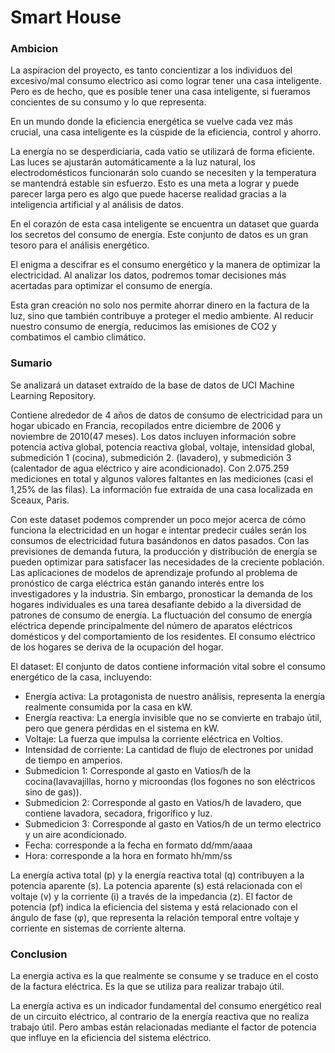 # Smart House

### Ambicion

La aspiracion del proyecto, es tanto concientizar a los individuos del excesivo/mal consumo electrico asi como lograr tener una casa inteligente. Pero es de hecho, que es posible tener una casa inteligente, si fueramos concientes de su consumo y lo que representa.

En un mundo donde la eficiencia energética se vuelve cada vez más crucial, una casa inteligente es la cúspide de la eficiencia, control y ahorro.

La energía no se desperdiciaria, cada vatio se utilizará de forma eficiente. Las luces se ajustarán automáticamente a la luz natural, los electrodomésticos funcionarán solo cuando se necesiten y la temperatura se mantendrá estable sin esfuerzo. Esto es una meta a lograr y puede parecer larga pero es algo que puede hacerse realidad gracias a la inteligencia artificial y al análisis de datos.

En el corazón de esta casa inteligente se encuentra un dataset que guarda los secretos del consumo de energía. Este conjunto de datos es un gran tesoro para el análisis energético.

El enigma a descifrar es el consumo energético y la manera de optimizar la electricidad. Al analizar los datos, podremos tomar decisiones más acertadas para optimizar el consumo de energía.

Esta gran creación no solo nos permite ahorrar dinero en la factura de la luz, sino que también contribuye a proteger el medio ambiente. Al reducir nuestro consumo de energía, reducimos las emisiones de CO2 y combatimos el cambio climático.



### Sumario

Se analizará un dataset extraído de la base de datos de UCI Machine Learning Repository.

Contiene alrededor de 4 años de datos de consumo de electricidad para un hogar ubicado en Francia, recopilados entre diciembre de 2006 y noviembre de 2010(47 meses). Los datos incluyen información sobre potencia activa global, potencia reactiva global, voltaje, intensidad global, submedición 1 (cocina), submedición 2. (lavadero), y submedición 3 (calentador de agua eléctrico y aire acondicionado). Con 2.075.259 mediciones en total y algunos valores faltantes en las mediciones (casi el 1,25% de las filas).
La información fue extraída de una casa localizada en Sceaux, Paris.

Con este dataset podemos comprender un poco mejor acerca de cómo funciona la electricidad en un hogar e intentar predecir cuáles serán los consumos de electricidad futura basándonos en datos pasados. 
Con las previsiones de demanda futura, la producción y distribución de energía se pueden optimizar para satisfacer las necesidades de la creciente población. Las aplicaciones de modelos de aprendizaje profundo al problema de pronóstico de carga eléctrica están ganando interés entre los investigadores y la industria. Sin embargo, pronosticar la demanda de los hogares individuales es una tarea desafiante debido a la diversidad de patrones de consumo de energía.
La fluctuación del consumo de energía eléctrica depende principalmente del número de aparatos eléctricos domésticos y del comportamiento de los residentes. El consumo eléctrico de los hogares se deriva de la ocupación del hogar.

El dataset:
El conjunto de datos contiene información vital sobre el consumo energético de la casa, incluyendo:

- Energía activa: La protagonista de nuestro análisis, representa la energía realmente consumida por la casa en kW.
- Energía reactiva: La energía invisible que no se convierte en trabajo útil, pero que genera pérdidas en el sistema en kW.
- Voltaje: La fuerza que impulsa la corriente eléctrica en Voltios.
- Intensidad de corriente: La cantidad de flujo de electrones por unidad de tiempo en amperios.
- Submedicion 1: Corresponde al gasto en Vatios/h de la cocina(lavavajillas, horno y microondas (los fogones no son eléctricos sino de gas)).
- Submedicion 2: Corresponde al gasto en Vatios/h de lavadero, que contiene lavadora, secadora, frigorífico y luz.
- Submedicion 3: Corresponde al gasto en Vatios/h de un termo electrico y un aire acondicionado.
- Fecha: corresponde a la fecha en formato dd/mm/aaaa
- Hora: corresponde a la hora en formato hh/mm/ss

La energía activa total (p) y la energía reactiva total (q) contribuyen a la potencia aparente (s). La potencia aparente (s) está relacionada con el voltaje (v) y la corriente (i) a través de la impedancia (z).
El factor de potencia (pf) indica la eficiencia del sistema y está relacionado con el ángulo de fase (φ), que representa la relación temporal entre voltaje y corriente en sistemas de corriente alterna.

### Conclusion

La energia activa es la que realmente se consume y se traduce en el costo de la factura eléctrica. Es la que se utiliza para realizar trabajo útil.

La energía activa es un indicador fundamental del consumo energético real de un circuito eléctrico, al contrario de la energía reactiva que no realiza trabajo útil. Pero ambas están relacionadas mediante el factor de potencia que influye en la eficiencia del sistema eléctrico.
